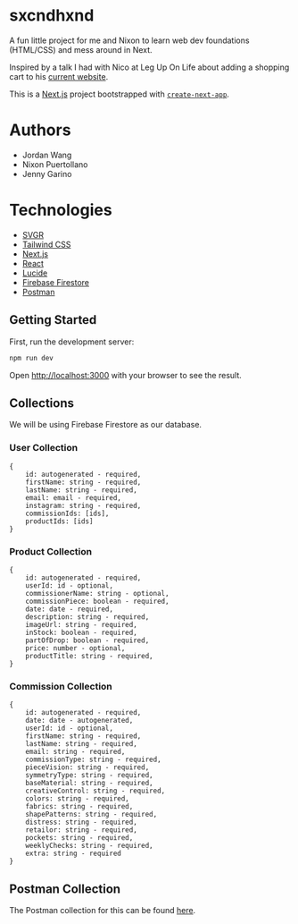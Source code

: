 # sxcndhxnd

A fun little project for me and Nixon to learn web dev foundations (HTML/CSS) and mess around in Next.

Inspired by a talk I had with Nico at Leg Up On Life about adding a shopping cart to his [current website](https://www.sxcndhxnd.com/).

This is a [Next.js](https://nextjs.org/) project bootstrapped with [`create-next-app`](https://github.com/vercel/next.js/tree/canary/packages/create-next-app).

# Authors
- Jordan Wang
- Nixon Puertollano
- Jenny Garino

# Technologies

- [SVGR](https://github.com/gregberge/svgr)
- [Tailwind CSS](https://tailwindcss.com/)
- [Next.js](https://nextjs.org/)
- [React](https://docs.astro.build/en/guides/integrations-guide/react/)
- [Lucide](https://lucide.dev/)
- [Firebase Firestore](https://firebase.google.com/docs/firestore)
- [Postman](https://www.postman.com/)

## Getting Started

First, run the development server:

```bash
npm run dev
```

Open [http://localhost:3000](http://localhost:3000) with your browser to see the result.

## Collections

We will be using Firebase Firestore as our database.

### User Collection

```
{
    id: autogenerated - required,
    firstName: string - required,
    lastName: string - required,
    email: email - required,
    instagram: string - required,
    commissionIds: [ids],
    productIds: [ids]
}
```

### Product Collection
```
{
    id: autogenerated - required,
    userId: id - optional,
    commissionerName: string - optional,
    commissionPiece: boolean - required,
    date: date - required,
    description: string - required,
    imageUrl: string - required,
    inStock: boolean - required,
    partOfDrop: boolean - required,
    price: number - optional,
    productTitle: string - required,
}
```

### Commission Collection

```
{
    id: autogenerated - required,
    date: date - autogenerated,
    userId: id - optional,
    firstName: string - required,
    lastName: string - required,
    email: string - required,
    commissionType: string - required,
    pieceVision: string - required,
    symmetryType: string - required,
    baseMaterial: string - required,
    creativeControl: string - required,
    colors: string - required,
    fabrics: string - required,
    shapePatterns: string - required,
    distress: string - required,
    retailor: string - required,
    pockets: string - required,
    weeklyChecks: string - required,
    extra: string - required
}
```

## Postman Collection
The Postman collection for this can be found [here](https://wangshun-7257.postman.co/workspace/Wangshun-Workspace~c59e525d-2b21-413c-abc6-ba072b90e8b0/collection/21868533-4b12fbcf-9486-4523-b546-34a7fc3e4ad1?action=share&creator=21868533).